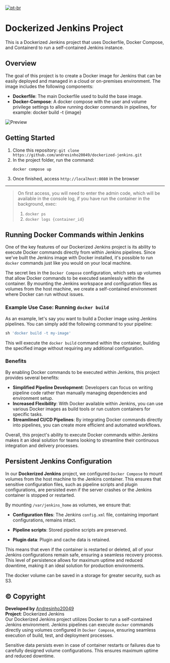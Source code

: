[![pt-br](https://img.shields.io/badge/lang-pt--br-green.svg)](https://github.com/andresinho20049/dockerized-jenkins/blob/main/README.pt-br.md)

# Dockerized Jenkins Project
This is a Dockerized Jenkins project that uses Dockerfile, Docker Compose, and Containerd to run a self-contained Jenkins instance.


## Overview
The goal of this project is to create a Docker image for Jenkins that can be easily deployed and managed in a cloud or on-premises environment. The image includes the following components:

* **Dockerfile**: The main Dockerfile used to build the base image.
* **Docker-Compose**: A docker compose with the user and volume privilege settings to allow running docker commands in pipelines, for example: docker build -t {image}

![Preview](https://github.com/andresinho20049/dockerized-jenkins/blob/main/preview.gif)

## Getting Started
1. Clone this repository: `git clone https://github.com/andresinho20049/dockerized-jenkins.git`
2. In the project folder, run the command:
    ```base
    docker compose up
    ```
3. Once finished, access `http://localhost:8080` in the browser
---
> On first access, you will need to enter the admin code, which will be available in the console log, if you have run the container in the background, exec:
> 1. `docker ps`
> 2. `docker logs {container_id}`

## Running Docker Commands within Jenkins
One of the key features of our Dockerized Jenkins project is its ability to execute Docker commands directly from within Jenkins pipelines. Since we've built the Jenkins image with Docker installed, it's possible to run `docker` commands just like you would on your local machine.

The secret lies in the `Docker Compose` configuration, which sets up volumes that allow Docker commands to be executed seamlessly within the container. By mounting the Jenkins workspace and configuration files as volumes from the host machine, we create a self-contained environment where Docker can run without issues.

### Example Use Case: Running `docker build`

As an example, let's say you want to build a Docker image using Jenkins pipelines. You can simply add the following command to your pipeline:
```groovy
sh 'docker build -t my-image'
```
This will execute the `docker build` command within the container, building the specified image without requiring any additional configuration.

### Benefits

By enabling Docker commands to be executed within Jenkins, this project provides several benefits:

* **Simplified Pipeline Development**: Developers can focus on writing pipeline code rather than manually managing dependencies and environment setup.
* **Increased Flexibility**: With Docker available within Jenkins, you can use various Docker images as build tools or run custom containers for specific tasks.
* **Streamlined CI/CD Pipelines**: By integrating Docker commands directly into pipelines, you can create more efficient and automated workflows.

Overall, this project's ability to execute Docker commands within Jenkins makes it an ideal solution for teams looking to streamline their continuous integration and delivery processes.

## Persistent Jenkins Configuration

In our **Dockerized Jenkins** project, we configured `Docker Compose` to mount volumes from the host machine to the Jenkins container. This ensures that sensitive configuration files, such as pipeline scripts and plugin configurations, are persisted even if the server crashes or the Jenkins container is stopped or restarted.

By mounting `/var/jenkins_home` as volumes, we ensure that:

* **Configuration files**: The Jenkins `config.xml` file, containing important configurations, remains intact.

* **Pipeline scripts**: Stored pipeline scripts are preserved.

* **Plugin data**: Plugin and cache data is retained.

This means that even if the container is restarted or deleted, all of your Jenkins configurations remain safe, ensuring a seamless recovery process. This level of persistence allows for maximum uptime and reduced downtime, making it an ideal solution for production environments.

The docker volume can be saved in a storage for greater security, such as S3.

## :copyright: Copyright
**Developed by** [Andresinho20049](https://andresinho20049.com.br/) \
**Project**: Dockerized Jenkins \
Our Dockerized Jenkins project utilizes Docker to run a self-contained Jenkins environment. Jenkins pipelines can execute `docker` commands directly using volumes configured in `Docker Compose`, ensuring seamless execution of build, test, and deployment processes.

Sensitive data persists even in case of container restarts or failures due to carefully designed volume configurations. This ensures maximum uptime and reduced downtime.
